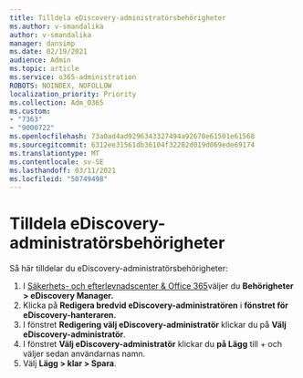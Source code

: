 ```yaml
---
title: Tilldela eDiscovery-administratörsbehörigheter
ms.author: v-smandalika
author: v-smandalika
manager: dansimp
ms.date: 02/19/2021
audience: Admin
ms.topic: article
ms.service: o365-administration
ROBOTS: NOINDEX, NOFOLLOW
localization_priority: Priority
ms.collection: Adm_O365
ms.custom:
- "7363"
- "9000722"
ms.openlocfilehash: 73a0ad4ad9296343327494a92670e61501e61568
ms.sourcegitcommit: 6312ee31561db36104f32282d019d069ede69174
ms.translationtype: MT
ms.contentlocale: sv-SE
ms.lasthandoff: 03/11/2021
ms.locfileid: "50749498"
---
```

# <a name="assign-ediscovery-administrator-permissions"></a>Tilldela eDiscovery-administratörsbehörigheter

Så här tilldelar du eDiscovery-administratörsbehörigheter:

1. I [Säkerhets- och efterlevnadscenter & Office 365](https://sip.protection.office.com/)väljer du **Behörigheter > eDiscovery Manager.**
2. Klicka på **Redigera bredvid eDiscovery-administratören** i **fönstret för eDiscovery-hanteraren.** 
3. I fönstret **Redigering välj eDiscovery-administratör** klickar du på **Välj eDiscovery-administratör**.
4. I fönstret **Välj eDiscovery-administratör** klickar du **på Lägg** till + och väljer sedan användarnas namn.
5. Välj **Lägg > klar > Spara**.